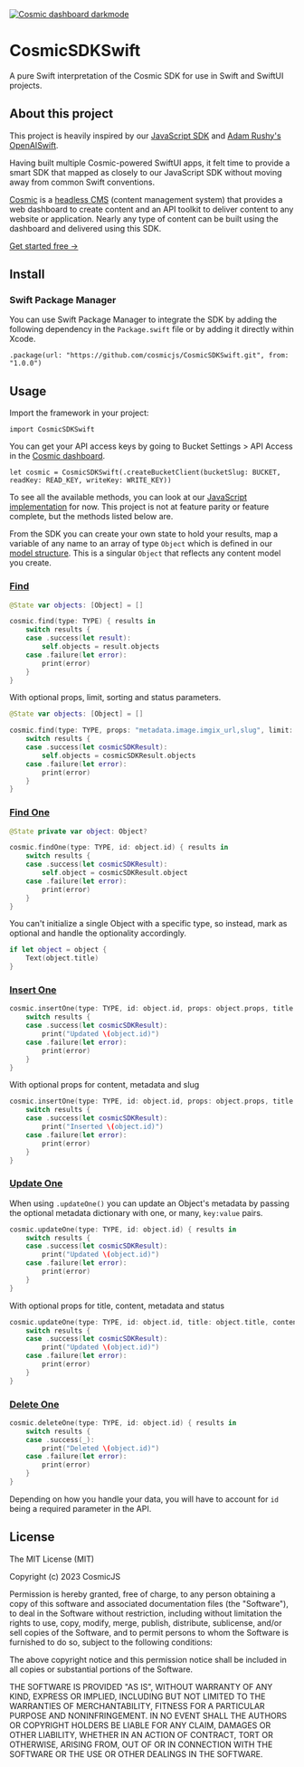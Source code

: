 <a href="https://app.cosmicjs.com/signup">
  <img src="https://imgix.cosmicjs.com/7d4c82a0-589d-11ee-8d99-6566412c38cc-GitHub.png?mask=corners&w=2000&auto=format&corner-radius=24,24,24,24" alt="Cosmic dashboard darkmode" />
</a>

# CosmicSDKSwift
A pure Swift interpretation of the Cosmic SDK for use in Swift and SwiftUI projects.

## About this project
This project is heavily inspired by our [JavaScript SDK](https://github.com/cosmicjs/cosmic-sdk-js) and [Adam Rushy's OpenAISwift](https://github.com/adamrushy/OpenAISwift/tree/main).

Having built multiple Cosmic-powered SwiftUI apps, it felt time to provide a smart SDK that mapped as closely to our JavaScript SDK without moving away from common Swift conventions.

[Cosmic](https://www.cosmicjs.com/) is a [headless CMS](https://www.cosmicjs.com/headless-cms) (content management system) that provides a web dashboard to create content and an API toolkit to deliver content to any website or application. Nearly any type of content can be built using the dashboard and delivered using this SDK.

[Get started free →](https://app.cosmicjs.com/signup)

## Install

### Swift Package Manager

You can use Swift Package Manager to integrate the SDK by adding the following dependency in the `Package.swift` file or by adding it directly within Xcode.

`.package(url: "https://github.com/cosmicjs/CosmicSDKSwift.git", from: "1.0.0")`

## Usage

Import the framework in your project:

`import CosmicSDKSwift`

You can get your API access keys by going to Bucket Settings > API Access in the [Cosmic dashboard](https://app.cosmicjs.com/login).

`let cosmic = CosmicSDKSwift(.createBucketClient(bucketSlug: BUCKET, readKey: READ_KEY, writeKey: WRITE_KEY))`

To see all the available methods, you can look at our [JavaScript implementation](https://www.cosmicjs.com/docs/api/) for now. This project is not at feature parity or feature complete, but the methods listed below are.

From the SDK you can create your own state to hold your results, map a variable of any name to an array of type `Object` which is defined in our [model structure](https://www.cosmicjs.com/docs/api/objects#the-object-model). This is a singular `Object` that reflects any content model you create.

### [Find](https://www.cosmicjs.com/docs/api/objects#get-objects)

```swift
@State var objects: [Object] = []

cosmic.find(type: TYPE) { results in
    switch results {
    case .success(let result):
        self.objects = result.objects
    case .failure(let error):
        print(error)
    }
}
```

With optional props, limit, sorting and status parameters.

```swift
@State var objects: [Object] = []

cosmic.find(type: TYPE, props: "metadata.image.imgix_url,slug", limit: "10", sort: .random, status: .any) { results in
    switch results {
    case .success(let cosmicSDKResult):
        self.objects = cosmicSDKResult.objects
    case .failure(let error):
        print(error)
    }
}
```

### [Find One](https://www.cosmicjs.com/docs/api/objects#get-a-single-object-by-id)

```swift
@State private var object: Object?

cosmic.findOne(type: TYPE, id: object.id) { results in
    switch results {
    case .success(let cosmicSDKResult):
        self.object = cosmicSDKResult.object
    case .failure(let error):
        print(error)
    }
}
```

You can't initialize a single Object with a specific type, so instead, mark as optional and handle the optionality accordingly.

```swift
if let object = object {
    Text(object.title)
}
```

### [Insert One](https://www.cosmicjs.com/docs/api/objects#create-an-object)

```swift
cosmic.insertOne(type: TYPE, id: object.id, props: object.props, title: object.title) { results in
    switch results {
    case .success(let cosmicSDKResult):
        print("Updated \(object.id)")
    case .failure(let error):
        print(error)
    }
}
```

With optional props for content, metadata and slug

```swift
cosmic.insertOne(type: TYPE, id: object.id, props: object.props, title: object.title, content: object.content, metadata: ["key": "value"], slug: object.slug) { results in
    switch results {
    case .success(let cosmicSDKResult):
        print("Inserted \(object.id)")
    case .failure(let error):
        print(error)
    }
}
```

### [Update One](https://www.cosmicjs.com/docs/api/objects#update-an-object)

When using `.updateOne()` you can update an Object's metadata by passing the optional metadata dictionary with one, or many, `key:value` pairs.

```swift
cosmic.updateOne(type: TYPE, id: object.id) { results in
    switch results {
    case .success(let cosmicSDKResult):
        print("Updated \(object.id)")
    case .failure(let error):
        print(error)
    }
}
```

With optional props for title, content, metadata and status

```swift
cosmic.updateOne(type: TYPE, id: object.id, title: object.title, content: object.content, metadata: ["key": "value"], status: .published) { results in
    switch results {
    case .success(let cosmicSDKResult):
        print("Updated \(object.id)")
    case .failure(let error):
        print(error)
    }
}
```

### [Delete One](https://www.cosmicjs.com/docs/api/objects#delete-an-object)

```swift
cosmic.deleteOne(type: TYPE, id: object.id) { results in
    switch results {
    case .success(_):
        print("Deleted \(object.id)")
    case .failure(let error):
        print(error)
    }
}
```

Depending on how you handle your data, you will have to account for `id` being a required parameter in the API.

## License

The MIT License (MIT)

Copyright (c) 2023 CosmicJS

Permission is hereby granted, free of charge, to any person obtaining a copy of this software and associated documentation files (the "Software"), to deal in the Software without restriction, including without limitation the rights to use, copy, modify, merge, publish, distribute, sublicense, and/or sell copies of the Software, and to permit persons to whom the Software is furnished to do so, subject to the following conditions:

The above copyright notice and this permission notice shall be included in all copies or substantial portions of the Software.

THE SOFTWARE IS PROVIDED "AS IS", WITHOUT WARRANTY OF ANY KIND, EXPRESS OR IMPLIED, INCLUDING BUT NOT LIMITED TO THE WARRANTIES OF MERCHANTABILITY, FITNESS FOR A PARTICULAR PURPOSE AND NONINFRINGEMENT. IN NO EVENT SHALL THE AUTHORS OR COPYRIGHT HOLDERS BE LIABLE FOR ANY CLAIM, DAMAGES OR OTHER LIABILITY, WHETHER IN AN ACTION OF CONTRACT, TORT OR OTHERWISE, ARISING FROM, OUT OF OR IN CONNECTION WITH THE SOFTWARE OR THE USE OR OTHER DEALINGS IN THE SOFTWARE.
